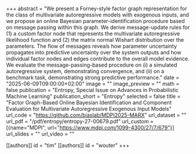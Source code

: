 +++
abstract = "We present a Forney-style factor graph representation for the class of multivariate autoregressive models with exogenous inputs, and we propose an online Bayesian parameter-identification procedure based on message passing within this graph. We derive message-update rules for (1) a custom factor node that represents the multivariate autoregressive likelihood function and (2) the matrix normal Wishart distribution over the parameters. The flow of messages reveals how parameter uncertainty propagates into predictive uncertainty over the system outputs and how individual factor nodes and edges contribute to the overall model evidence. We evaluate the message-passing-based procedure on (i) a simulated autoregressive system, demonstrating convergence, and (ii) on a benchmark task, demonstrating strong predictive performance."
date = "2025-06-09T09:00:00+02:00"
image = ""
image_preview = ""
math = false
publication = "Entropy, Special Issue on Advances in Probabilistic Machine Learning"
publication_short = "Entropy"
selected = false
title = "Factor Graph-Based Online Bayesian Identification and Component Evaluation for Multivariate Autoregressive Exogenous Input Models"
url_code = "https://github.com/biaslab/MDPI2025-MARX"
url_dataset = ""
url_pdf = "/pdf/entropy/entropy-27-00679.pdf"
url_custom = [{name="MDPI", url="https://www.mdpi.com/1099-4300/27/7/679"}]
url_slides = ""
url_video = ""

[[authors]]
    id = "tim"
[[authors]]
    id = "wouter"
+++
